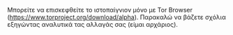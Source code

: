 Μπορείτε να επισκεφθείτε το ιστοπαίγνιον μόνο με Tor Browser (https://www.torproject.org/download/alpha).
Παρακαλώ να βάζετε σχόλια εξηγώντας αναλυτικά τας αλλαγάς σας (είμαι αρχάριος).
